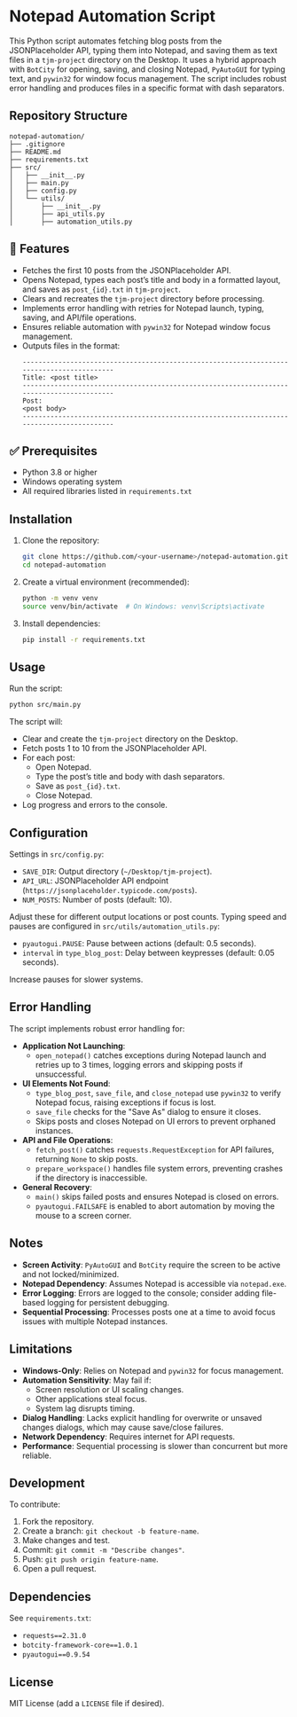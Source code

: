 # Notepad Automation Script

This Python script automates fetching blog posts from the JSONPlaceholder API, typing them into Notepad, and saving them as text files in a `tjm-project` directory on the Desktop. It uses a hybrid approach with `BotCity` for opening, saving, and closing Notepad, `PyAutoGUI` for typing text, and `pywin32` for window focus management. The script includes robust error handling and produces files in a specific format with dash separators.

## Repository Structure
```
notepad-automation/
├── .gitignore
├── README.md
├── requirements.txt
├── src/
│   ├── __init__.py
│   ├── main.py
│   ├── config.py
│   └── utils/
│       ├── __init__.py
│       ├── api_utils.py
│       ├── automation_utils.py
```

## 🚀 Features
- Fetches the first 10 posts from the JSONPlaceholder API.
- Opens Notepad, types each post’s title and body in a formatted layout, and saves as `post_{id}.txt` in `tjm-project`.
- Clears and recreates the `tjm-project` directory before processing.
- Implements error handling with retries for Notepad launch, typing, saving, and API/file operations.
- Ensures reliable automation with `pywin32` for Notepad window focus management.
- Outputs files in the format:
  ```
  ------------------------------------------------------------------------------------------
  Title: <post title>
  ------------------------------------------------------------------------------------------
  Post:
  <post body>
  ------------------------------------------------------------------------------------------
  ```


## ✅ Prerequisites

- Python 3.8 or higher
- Windows operating system
- All required libraries listed in `requirements.txt`

## Installation

1. Clone the repository:
   ```bash
   git clone https://github.com/<your-username>/notepad-automation.git
   cd notepad-automation
   ```
2. Create a virtual environment (recommended):
   ```bash
   python -m venv venv
   source venv/bin/activate  # On Windows: venv\Scripts\activate
   ```
3. Install dependencies:
   ```bash
   pip install -r requirements.txt
   ```

## Usage

Run the script:
```bash
python src/main.py
```

The script will:
- Clear and create the `tjm-project` directory on the Desktop.
- Fetch posts 1 to 10 from the JSONPlaceholder API.
- For each post:
  - Open Notepad.
  - Type the post’s title and body with dash separators.
  - Save as `post_{id}.txt`.
  - Close Notepad.
- Log progress and errors to the console.

## Configuration
Settings in `src/config.py`:
- `SAVE_DIR`: Output directory (`~/Desktop/tjm-project`).
- `API_URL`: JSONPlaceholder API endpoint (`https://jsonplaceholder.typicode.com/posts`).
- `NUM_POSTS`: Number of posts (default: 10).

Adjust these for different output locations or post counts. Typing speed and pauses are configured in `src/utils/automation_utils.py`:
- `pyautogui.PAUSE`: Pause between actions (default: 0.5 seconds).
- `interval` in `type_blog_post`: Delay between keypresses (default: 0.05 seconds).

Increase pauses for slower systems.

## Error Handling
The script implements robust error handling for:
- **Application Not Launching**:
  - `open_notepad()` catches exceptions during Notepad launch and retries up to 3 times, logging errors and skipping posts if unsuccessful.
- **UI Elements Not Found**:
  - `type_blog_post`, `save_file`, and `close_notepad` use `pywin32` to verify Notepad focus, raising exceptions if focus is lost.
  - `save_file` checks for the "Save As" dialog to ensure it closes.
  - Skips posts and closes Notepad on UI errors to prevent orphaned instances.
- **API and File Operations**:
  - `fetch_post()` catches `requests.RequestException` for API failures, returning `None` to skip posts.
  - `prepare_workspace()` handles file system errors, preventing crashes if the directory is inaccessible.
- **General Recovery**:
  - `main()` skips failed posts and ensures Notepad is closed on errors.
  - `pyautogui.FAILSAFE` is enabled to abort automation by moving the mouse to a screen corner.

## Notes
- **Screen Activity**: `PyAutoGUI` and `BotCity` require the screen to be active and not locked/minimized.
- **Notepad Dependency**: Assumes Notepad is accessible via `notepad.exe`.
- **Error Logging**: Errors are logged to the console; consider adding file-based logging for persistent debugging.
- **Sequential Processing**: Processes posts one at a time to avoid focus issues with multiple Notepad instances.

## Limitations
- **Windows-Only**: Relies on Notepad and `pywin32` for focus management.
- **Automation Sensitivity**: May fail if:
  - Screen resolution or UI scaling changes.
  - Other applications steal focus.
  - System lag disrupts timing.
- **Dialog Handling**: Lacks explicit handling for overwrite or unsaved changes dialogs, which may cause save/close failures.
- **Network Dependency**: Requires internet for API requests.
- **Performance**: Sequential processing is slower than concurrent but more reliable.

## Development
To contribute:
1. Fork the repository.
2. Create a branch: `git checkout -b feature-name`.
3. Make changes and test.
4. Commit: `git commit -m "Describe changes"`.
5. Push: `git push origin feature-name`.
6. Open a pull request.

## Dependencies
See `requirements.txt`:
- `requests==2.31.0`
- `botcity-framework-core==1.0.1`
- `pyautogui==0.9.54`


## License
MIT License (add a `LICENSE` file if desired).
